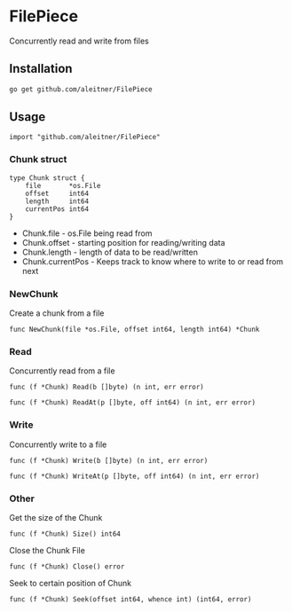 # FilePiece

Concurrently read and write from files

## Installation
```BASH
go get github.com/aleitner/FilePiece
```

## Usage
```Golang
import "github.com/aleitner/FilePiece"
```

### Chunk struct
```Golang
type Chunk struct {
	file       *os.File
	offset     int64
	length     int64
	currentPos int64
}
```
* Chunk.file - os.File being read from
* Chunk.offset - starting position for reading/writing data
* Chunk.length - length of data to be read/written
* Chunk.currentPos - Keeps track to know where to write to or read from next

### NewChunk
Create a chunk from a file
```Golang
func NewChunk(file *os.File, offset int64, length int64) *Chunk
```

### Read
Concurrently read from a file
```Golang
func (f *Chunk) Read(b []byte) (n int, err error)
```
```Golang
func (f *Chunk) ReadAt(p []byte, off int64) (n int, err error)
```

### Write
Concurrently write to a file
```Golang
func (f *Chunk) Write(b []byte) (n int, err error)
```
```Golang
func (f *Chunk) WriteAt(p []byte, off int64) (n int, err error)
```

### Other
Get the size of the Chunk
```Golang
func (f *Chunk) Size() int64
```

Close the Chunk File
```Golang
func (f *Chunk) Close() error
```

Seek to certain position of Chunk
```Golang
func (f *Chunk) Seek(offset int64, whence int) (int64, error)
```
